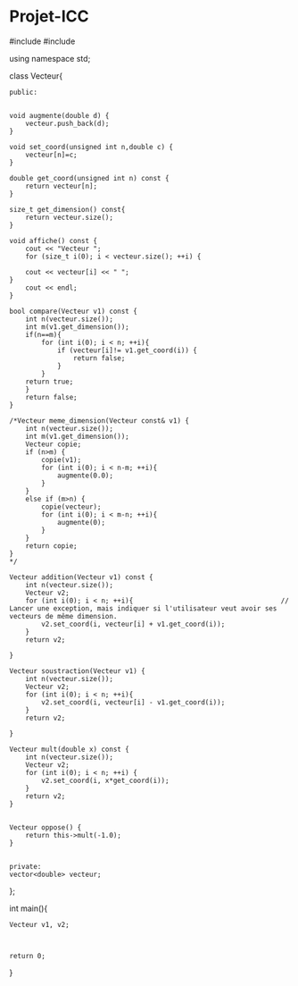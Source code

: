# Projet-ICC

#include <iostream>
#include <vector>

using namespace std;


class Vecteur{
	
	public:
	

	void augmente(double d) {
		vecteur.push_back(d);
	}
	
	void set_coord(unsigned int n,double c) {
		vecteur[n]=c;
	}
	
	double get_coord(unsigned int n) const {
		return vecteur[n];
	}
	
	size_t get_dimension() const{
		return vecteur.size();
	}
	
	void affiche() const {
		cout << "Vecteur ";
		for (size_t i(0); i < vecteur.size(); ++i) {
		
		cout << vecteur[i] << " ";
	}
		cout << endl;
	}
	
	bool compare(Vecteur v1) const {
		int n(vecteur.size());
		int m(v1.get_dimension());
		if(n==m){
			for (int i(0); i < n; ++i){
				if (vecteur[i]!= v1.get_coord(i)) {
					return false;
				}
			}
		return true;
		}
		return false;
	}
	
	/*Vecteur meme_dimension(Vecteur const& v1) {
		int n(vecteur.size());
		int m(v1.get_dimension());
		Vecteur copie;
		if (n>m) {
			copie(v1);
			for (int i(0); i < n-m; ++i){
				augmente(0.0);
			}
		}
		else if (m>n) {
			copie(vecteur);
			for (int i(0); i < m-n; ++i){
				augmente(0);
			}
		}
		return copie;
	}
	*/
			
	Vecteur addition(Vecteur v1) const {
		int n(vecteur.size());
		Vecteur v2;
		for (int i(0); i < n; ++i){										// Lancer une exception, mais indiquer si l'utilisateur veut avoir ses vecteurs de même dimension.
			v2.set_coord(i, vecteur[i] + v1.get_coord(i));
		}
		return v2;
			
	}
	
	Vecteur soustraction(Vecteur v1) {
		int n(vecteur.size());
		Vecteur v2;
		for (int i(0); i < n; ++i){
			v2.set_coord(i, vecteur[i] - v1.get_coord(i));
		}
		return v2;
		
	}
	
	Vecteur mult(double x) const {
		int n(vecteur.size());
		Vecteur v2;
		for (int i(0); i < n; ++i) {
			v2.set_coord(i, x*get_coord(i));
		}
		return v2;
	}
	
		
	Vecteur oppose() {
		return this->mult(-1.0);	
	}

	
	private:
	vector<double> vecteur;
	
	
};



int main(){
	
	Vecteur v1, v2;
	
	
	
	return 0;
}
